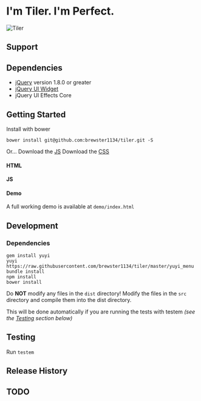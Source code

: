 # I'm Tiler.  I'm Perfect.

![Tiler](http://i.imgur.com/Kt5fVtz.gif)

## Support

## Dependencies

* [jQuery](http://jquery.com) version 1.8.0 or greater
* [jQuery UI Widget](http://jqueryui.com/widget/)
* jQuery UI Effects Core

## Getting Started
Install with bower

`bower install git@github.com:brewster1134/tiler.git -S`

Or...
Download the [JS][js]
Download the [CSS][css]

[js]: https://raw.github.com/brewster1134/tiler/master/dist/tiler.js
[css]: https://raw.github.com/brewster1134/tiler/master/dist/tiler.css

#### HTML

#### JS

#### Demo

A full working demo is available at `demo/index.html`

## Development
### Dependencies

```shell
gem install yuyi
yuyi https://raw.githubusercontent.com/brewster1134/tiler/master/yuyi_menu
bundle install
npm install
bower install
```

Do **NOT** modify any files in the `dist` directory!  Modify the files in the `src` directory and compile them into the dist directory.

This will be done automatically if you are running the tests with testem _(see the [Testing](#testing) section below)_

## Testing

Run `testem`

## Release History

## TODO
